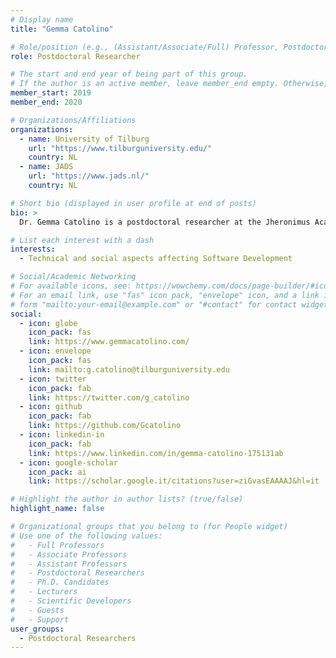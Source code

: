 ```yaml
---
# Display name
title: "Gemma Catolino"

# Role/position (e.g., (Assistant/Associate/Full) Professor, Postdoctoral Researchers, Ph.D. Candidate)
role: Postdoctoral Researcher

# The start and end year of being part of this group.
# If the author is an active member, leave member_end empty. Otherwise, fill in.
member_start: 2019
member_end: 2020

# Organizations/Affiliations
organizations:
  - name: University of Tilburg
    url: "https://www.tilburguniversity.edu/"
    country: NL
  - name: JADS
    url: "https://www.jads.nl/"
    country: NL

# Short bio (displayed in user profile at end of posts)
bio: >
  Dr. Gemma Catolino is a postdoctoral researcher at the Jheronimus Academy of Data Science, a collaboration between Tilburg University and Eindhoven Technical University, with Prof. Willem-Jan Van Den Heuvel. In 2020, she received the European Ph.D. Degree from the University of Salerno, advised by Prof. Filomena Ferrucci. She received (magna cum laude) the Master's Degree in Management and Information Technology from the University of Salerno (Italy) in 2016 defending a thesis on Software Quality Metrics, advised by Prof. Filomena Ferrucci. She got the Bachelor's Degree in Computer Science from the University of Molise in 2014 defending a thesis on Software Program Comprehension proposed by Prof. Rocco Oliveto.

# List each interest with a dash
interests:
  - Technical and social aspects affecting Software Development

# Social/Academic Networking
# For available icons, see: https://wowchemy.com/docs/page-builder/#icons
# For an email link, use "fas" icon pack, "envelope" icon, and a link in the
# form "mailto:your-email@example.com" or "#contact" for contact widget.
social:
  - icon: globe
    icon_pack: fas
    link: https://www.gemmacatolino.com/
  - icon: envelope
    icon_pack: fas
    link: mailto:g.catolino@tilburguniversity.edu
  - icon: twitter
    icon_pack: fab
    link: https://twitter.com/g_catolino
  - icon: github
    icon_pack: fab
    link: https://github.com/Gcatolino
  - icon: linkedin-in
    icon_pack: fab
    link: https://www.linkedin.com/in/gemma-catolino-175131ab
  - icon: google-scholar
    icon_pack: ai
    link: https://scholar.google.it/citations?user=ziGvasEAAAAJ&hl=it

# Highlight the author in author lists? (true/false)
highlight_name: false

# Organizational groups that you belong to (for People widget)
# Use one of the following values: 
#   - Full Professors
#   - Associate Professors
#   - Assistant Professors
#   - Postdoctoral Researchers
#   - Ph.D. Candidates
#   - Lecturers
#   - Scientific Developers
#   - Guests
#   - Support
user_groups:
  - Postdoctoral Researchers
---
```

